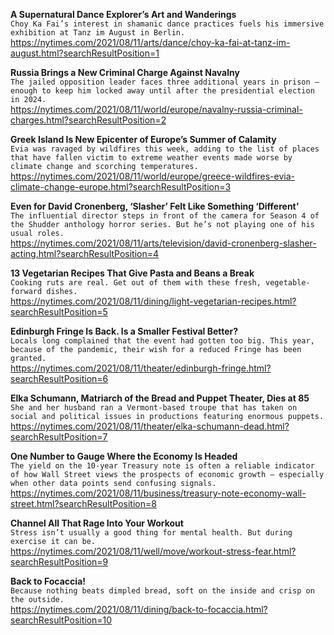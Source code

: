 **A Supernatural Dance Explorer’s Art and Wanderings**\
`Choy Ka Fai’s interest in shamanic dance practices fuels his immersive exhibition at Tanz im August in Berlin.`\
https://nytimes.com/2021/08/11/arts/dance/choy-ka-fai-at-tanz-im-august.html?searchResultPosition=1

**Russia Brings a New Criminal Charge Against Navalny**\
`The jailed opposition leader faces three additional years in prison — enough to keep him locked away until after the presidential election in 2024.`\
https://nytimes.com/2021/08/11/world/europe/navalny-russia-criminal-charges.html?searchResultPosition=2

**Greek Island Is New Epicenter of Europe’s Summer of Calamity**\
`Evia was ravaged by wildfires this week, adding to the list of places that have fallen victim to extreme weather events made worse by climate change and scorching temperatures.`\
https://nytimes.com/2021/08/11/world/europe/greece-wildfires-evia-climate-change-europe.html?searchResultPosition=3

**Even for David Cronenberg, ‘Slasher’ Felt Like Something ‘Different’**\
`The influential director steps in front of the camera for Season 4 of the Shudder anthology horror series. But he’s not playing one of his usual roles.`\
https://nytimes.com/2021/08/11/arts/television/david-cronenberg-slasher-acting.html?searchResultPosition=4

**13 Vegetarian Recipes That Give Pasta and Beans a Break**\
`Cooking ruts are real. Get out of them with these fresh, vegetable-forward dishes.`\
https://nytimes.com/2021/08/11/dining/light-vegetarian-recipes.html?searchResultPosition=5

**Edinburgh Fringe Is Back. Is a Smaller Festival Better?**\
`Locals long complained that the event had gotten too big. This year, because of the pandemic, their wish for a reduced Fringe has been granted.`\
https://nytimes.com/2021/08/11/theater/edinburgh-fringe.html?searchResultPosition=6

**Elka Schumann, Matriarch of the Bread and Puppet Theater, Dies at 85**\
`She and her husband ran a Vermont-based troupe that has taken on social and political issues in productions featuring enormous puppets.`\
https://nytimes.com/2021/08/11/theater/elka-schumann-dead.html?searchResultPosition=7

**One Number to Gauge Where the Economy Is Headed**\
`The yield on the 10-year Treasury note is often a reliable indicator of how Wall Street views the prospects of economic growth — especially when other data points send confusing signals.`\
https://nytimes.com/2021/08/11/business/treasury-note-economy-wall-street.html?searchResultPosition=8

**Channel All That Rage Into Your Workout**\
`Stress isn’t usually a good thing for mental health. But during exercise it can be.`\
https://nytimes.com/2021/08/11/well/move/workout-stress-fear.html?searchResultPosition=9

**Back to Focaccia!**\
`Because nothing beats dimpled bread, soft on the inside and crisp on the outside.`\
https://nytimes.com/2021/08/11/dining/back-to-focaccia.html?searchResultPosition=10

